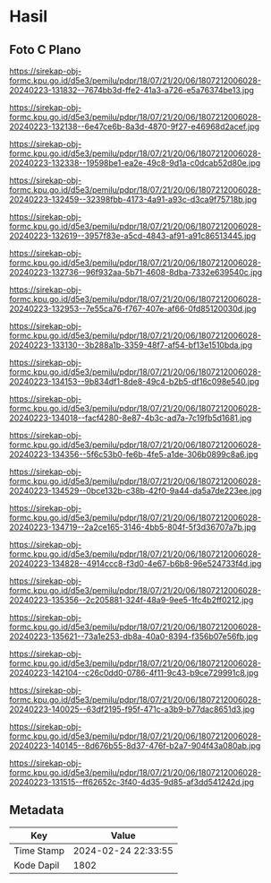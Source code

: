 # Hasil

## Foto C Plano

https://sirekap-obj-formc.kpu.go.id/d5e3/pemilu/pdpr/18/07/21/20/06/1807212006028-20240223-131832--7674bb3d-ffe2-41a3-a726-e5a76374be13.jpg

https://sirekap-obj-formc.kpu.go.id/d5e3/pemilu/pdpr/18/07/21/20/06/1807212006028-20240223-132138--6e47ce6b-8a3d-4870-9f27-e46968d2acef.jpg

https://sirekap-obj-formc.kpu.go.id/d5e3/pemilu/pdpr/18/07/21/20/06/1807212006028-20240223-132338--19598be1-ea2e-49c8-9d1a-c0dcab52d80e.jpg

https://sirekap-obj-formc.kpu.go.id/d5e3/pemilu/pdpr/18/07/21/20/06/1807212006028-20240223-132459--32398fbb-4173-4a91-a93c-d3ca9f75718b.jpg

https://sirekap-obj-formc.kpu.go.id/d5e3/pemilu/pdpr/18/07/21/20/06/1807212006028-20240223-132619--3957f83e-a5cd-4843-af91-a91c86513445.jpg

https://sirekap-obj-formc.kpu.go.id/d5e3/pemilu/pdpr/18/07/21/20/06/1807212006028-20240223-132736--96f932aa-5b71-4608-8dba-7332e639540c.jpg

https://sirekap-obj-formc.kpu.go.id/d5e3/pemilu/pdpr/18/07/21/20/06/1807212006028-20240223-132953--7e55ca76-f767-407e-af66-0fd85120030d.jpg

https://sirekap-obj-formc.kpu.go.id/d5e3/pemilu/pdpr/18/07/21/20/06/1807212006028-20240223-133130--3b288a1b-3359-48f7-af54-bf13e1510bda.jpg

https://sirekap-obj-formc.kpu.go.id/d5e3/pemilu/pdpr/18/07/21/20/06/1807212006028-20240223-134153--9b834df1-8de8-49c4-b2b5-df16c098e540.jpg

https://sirekap-obj-formc.kpu.go.id/d5e3/pemilu/pdpr/18/07/21/20/06/1807212006028-20240223-134018--facf4280-8e87-4b3c-ad7a-7c19fb5d1681.jpg

https://sirekap-obj-formc.kpu.go.id/d5e3/pemilu/pdpr/18/07/21/20/06/1807212006028-20240223-134356--5f6c53b0-fe6b-4fe5-a1de-306b0899c8a6.jpg

https://sirekap-obj-formc.kpu.go.id/d5e3/pemilu/pdpr/18/07/21/20/06/1807212006028-20240223-134529--0bce132b-c38b-42f0-9a44-da5a7de223ee.jpg

https://sirekap-obj-formc.kpu.go.id/d5e3/pemilu/pdpr/18/07/21/20/06/1807212006028-20240223-134719--2a2ce165-3146-4bb5-804f-5f3d36707a7b.jpg

https://sirekap-obj-formc.kpu.go.id/d5e3/pemilu/pdpr/18/07/21/20/06/1807212006028-20240223-134828--4914ccc8-f3d0-4e67-b6b8-96e524733f4d.jpg

https://sirekap-obj-formc.kpu.go.id/d5e3/pemilu/pdpr/18/07/21/20/06/1807212006028-20240223-135356--2c205881-324f-48a9-9ee5-1fc4b2ff0212.jpg

https://sirekap-obj-formc.kpu.go.id/d5e3/pemilu/pdpr/18/07/21/20/06/1807212006028-20240223-135621--73a1e253-db8a-40a0-8394-f356b07e56fb.jpg

https://sirekap-obj-formc.kpu.go.id/d5e3/pemilu/pdpr/18/07/21/20/06/1807212006028-20240223-142104--c26c0dd0-0786-4f11-9c43-b9ce729991c8.jpg

https://sirekap-obj-formc.kpu.go.id/d5e3/pemilu/pdpr/18/07/21/20/06/1807212006028-20240223-140025--63df2195-f95f-471c-a3b9-b77dac8651d3.jpg

https://sirekap-obj-formc.kpu.go.id/d5e3/pemilu/pdpr/18/07/21/20/06/1807212006028-20240223-140145--8d676b55-8d37-476f-b2a7-904f43a080ab.jpg

https://sirekap-obj-formc.kpu.go.id/d5e3/pemilu/pdpr/18/07/21/20/06/1807212006028-20240223-131515--ff62652c-3f40-4d35-9d85-af3dd541242d.jpg


## Metadata

| Key        | Value               |
| ---------- | ------------------- |
| Time Stamp | 2024-02-24 22:33:55 |
| Kode Dapil | 1802                |



